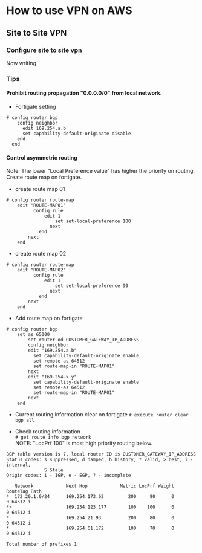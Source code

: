 # How to use VPN on AWS

## Site to Site VPN

### Configure site to site vpn

Now writing.

### Tips

#### Prohibit routing propagation "0.0.0.0/0" from local network.  

- Fortigate setting

```
# config router bgp
    config neighbor
      edit 169.254.a.b
      set capability-default-originate disable
    end
  end
```

#### Control asymmetric routing

Note: The lower "Local Preference value" has higher the priority on routing.
Create route map on fortigate.

- create route map 01

```
# config router route-map
    edit "ROUTE-MAP01"
		  config rule
			  edit 1
				  set set-local-preference 100
				next
			end
		next
	end
```

- create route map 02

```
# config router route-map
    edit "ROUTE-MAP02"
		  config rule
			  edit 1
				  set set-local-preference 90
				next
			end
		next
	end
```

- Add route map on fortigate

```
# config router bgp
    set as 65000
		set router-od CUSTOMER_GATEWAY_IP_ADDRESS
		config neighbor
		edit "169.254.a.b"
		  set capability-default-originate enable
		  set remote-as 64512 
		  set route-map-in "ROUTE-MAP01"
		next
		edit "169.254.x.y"
		  set capability-default-originate enable
		  set remote-as 64512 
		  set route-map-in "ROUTE-MAP01"
		next
	end		
```

- Current routing information clear on fortigate
`# execute router clear bgp all`

- Check routing information  
  `# get route info bgp network`  
NOTE: "LocPrf 100" is most high priority routing below.

```
BGP table version is 7, local router ID is CUSTOMER_GATEWAY_IP_ADDRESS
Status codes: s suppressed, d damped, h history, * valid, > best, i - internal,
              S Stale
Origin codes: i - IGP, e - EGP, ? - incomplete

   Network            Next Hop            Metric LocPrf Weight RouteTag Path
*  172.20.1.0/24      169.254.173.62         200     90      0        0 64512 i
*>                    169.254.123.177        100    100      0        0 64512 i
*                     169.254.21.93          200     80      0        0 64512 i
*                     169.254.61.172         100     70      0        0 64512 i

Total number of prefixes 1
```
